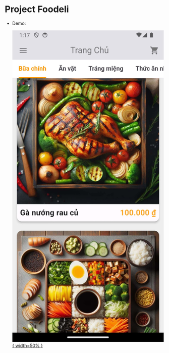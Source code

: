 # Project Foodeli

- Demo:

  [![Demo Video](./thumb.jpg){ width=50% }](https://www.youtube.com/watch?v=R3WI-ijt-5E)
